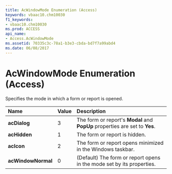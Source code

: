 ```yaml
---
title: AcWindowMode Enumeration (Access)
keywords: vbaac10.chm10030
f1_keywords:
- vbaac10.chm10030
ms.prod: ACCESS
api_name:
- Access.AcWindowMode
ms.assetid: 70335c3c-78a1-b3e3-cbda-bd7f7a99abd4
ms.date: 06/08/2017
---
```



# AcWindowMode Enumeration (Access)

Specifies the mode in which a form or report is opened.



|**Name**|**Value**|**Description**|
|:-----|:-----|:-----|
|**acDialog**|3|The form or report's  **Modal** and **PopUp** properties are set to **Yes**.|
|**acHidden**|1|The form or report is hidden.|
|**acIcon**|2|The form or report opens minimized in the Windows taskbar.|
|**acWindowNormal**|0| (Default) The form or report opens in the mode set by its properties.|

